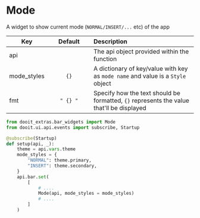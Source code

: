 # Mode

A widget to show current mode (`NORMAL/INSERT/...` etc) of the app

| Key|<div style="width: 100px">Default</div> |Description|
| ------------- | :----------------: | :----------------------------------------------------------------------------------------|
| api           |                    | The api object provided within the function                                              |
| mode_styles   | `{}`               | A dictionary of key/value with key as `mode name` and value is a `Style` object          |
| fmt           | `" {} "`            | Specify how the text should be formatted, `{}` represents the value that'll be displayed |

```python
from dooit_extras.bar_widgets import Mode
from dooit.ui.api.events import subscribe, Startup

@subscribe(Startup)
def setup(api, _):
    theme = api.vars.theme
    mode_styles = {
        "NORMAL": theme.primary,
        "INSERT": theme.secondary,
    }
    api.bar.set( 
        [
            # ....
            Mode(api, mode_styles = mode_styles)
            # ....
        ]
    )
```
